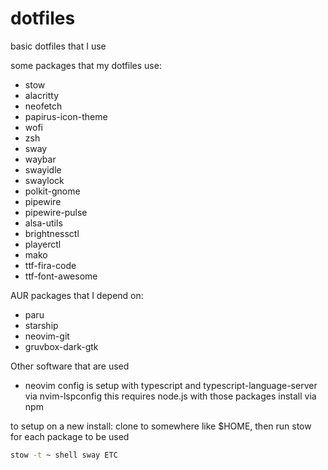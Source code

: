 # dotfiles

basic dotfiles that I use

some packages that my dotfiles use:

- stow
- alacritty
- neofetch
- papirus-icon-theme
- wofi
- zsh
- sway
- waybar
- swayidle
- swaylock
- polkit-gnome
- pipewire
- pipewire-pulse
- alsa-utils
- brightnessctl
- playerctl
- mako
- ttf-fira-code
- ttf-font-awesome

AUR packages that I depend on:

- paru
- starship
- neovim-git
- gruvbox-dark-gtk

Other software that are used

- neovim config is setup with typescript and typescript-language-server via nvim-lspconfig this requires node.js with those packages install via npm

to setup on a new install: clone to somewhere like $HOME, then run stow for each package to be used

```sh
stow -t ~ shell sway ETC
```
